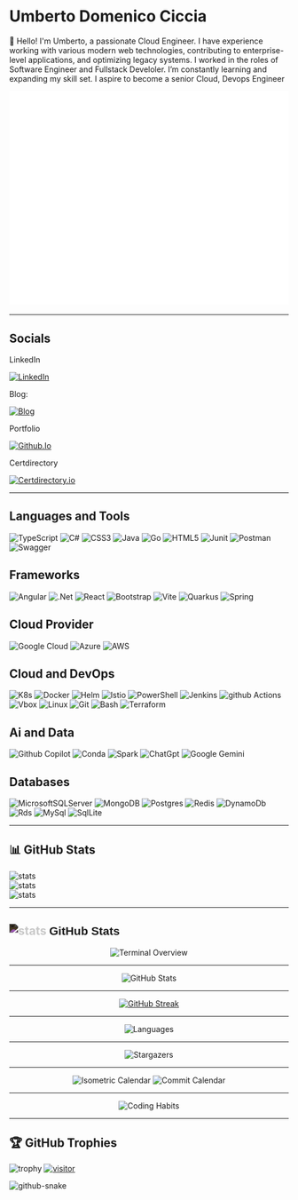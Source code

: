 # Umberto Domenico Ciccia

👋 Hello! I'm Umberto, a passionate Cloud Engineer. I have experience working with various modern web technologies, contributing to enterprise-level applications, and optimizing legacy systems. I worked in the roles of Software Engineer and Fullstack Develoler. I’m constantly learning and expanding my skill set. I aspire to become a senior Cloud, Devops Engineer

![Metrics](/github-metrics.svg)

---

## Socials

LinkedIn

[![LinkedIn](https://img.shields.io/badge/linkedin-%230077B5.svg?style=for-the-badge&logo=linkedin&logoColor=white)](https://www.linkedin.com/in/umberto-domenico-ciccia/)

Blog:

[![Blog](https://img.shields.io/badge/Blogger-FF5722?style=for-the-badge&logo=blogger&logoColor=white)](https://umbertocicciaa.github.io/blog-umbertodomenico-ciccia)

Portfolio

[![Github.Io](https://img.shields.io/badge/GitHub%20Pages-222222?style=for-the-badge&logo=github%20Pages&logoColor=white)](https://umbertocicciaa.github.io)

Certdirectory

[![Certdirectory.io](https://img.shields.io/badge/-Credly-FF6B00?style=flat&logo=credly&logoColor=white)](https://certdirectory.io/profile/db7a98c5-90ce-4a89-ab2b-43997da6f9f9)

---

## Languages and Tools

![TypeScript](https://img.shields.io/badge/typescript-%23007ACC.svg?style=for-the-badge&logo=typescript&logoColor=white)
![C#](https://img.shields.io/badge/c%23-%23239120.svg?style=for-the-badge&logo=csharp&logoColor=white)
![CSS3](https://img.shields.io/badge/css3-%231572B6.svg?style=for-the-badge&logo=css3&logoColor=white)
![Java](https://img.shields.io/badge/java-%23ED8B00.svg?style=for-the-badge&logo=openjdk&logoColor=white)
![Go](https://img.shields.io/badge/Go-00ADD8?logo=Go&logoColor=white&style=for-the-badge)
![HTML5](https://img.shields.io/badge/html5-%23E34F26.svg?style=for-the-badge&logo=html5&logoColor=white)
![Junit](https://img.shields.io/badge/Junit5-25A162?style=for-the-badge&logo=junit5&logoColor=white)
![Postman](https://img.shields.io/badge/Postman-FF6C37?style=for-the-badge&logo=Postman&logoColor=white)
![Swagger](https://img.shields.io/badge/Swagger-85EA2D?style=for-the-badge&logo=Swagger&logoColor=white)

## Frameworks

![Angular](https://img.shields.io/badge/angular-%23DD0031.svg?style=for-the-badge&logo=angular&logoColor=white)
![.Net](https://img.shields.io/badge/.NET-5C2D91?style=for-the-badge&logo=.net&logoColor=white)
![React](https://img.shields.io/badge/react-%2320232a.svg?style=for-the-badge&logo=react&logoColor=%2361DAFB)
![Bootstrap](https://img.shields.io/badge/Bootstrap-563D7C?style=for-the-badge&logo=bootstrap&logoColor=white)
![Vite](https://img.shields.io/badge/vite-%23646CFF.svg?style=for-the-badge&logo=vite&logoColor=white)
![Quarkus](https://img.shields.io/badge/Quarkus-000000?style=for-the-badge&logo=quarkus)
![Spring](https://img.shields.io/badge/Spring-6DB33F?style=for-the-badge&logo=spring&logoColor=white)

## Cloud Provider

![Google Cloud](https://img.shields.io/badge/GoogleCloud-%234285F4.svg?style=for-the-badge&logo=google-cloud&logoColor=white)
![Azure](https://img.shields.io/badge/microsoft%20azure-0089D6?style=for-the-badge&logo=microsoft-azure&logoColor=white)
![AWS](https://img.shields.io/badge/AWS-%23FF9900.svg?style=for-the-badge&logo=amazon-aws&logoColor=white)

## Cloud and DevOps

![K8s](https://img.shields.io/badge/Kubernetes-3069DE?style=for-the-badge&logo=kubernetes&logoColor=white)
![Docker](https://img.shields.io/badge/Docker-2CA5E0?style=for-the-badge&logo=docker&logoColor=white)
![Helm](https://img.shields.io/badge/Helm-0F1689?style=for-the-badge&logo=Helm&labelColor=0F1689)
![Istio](https://img.shields.io/badge/Istio-466BB0?style=for-the-badge&logo=Istio&logoColor=white)
![PowerShell](https://img.shields.io/badge/PowerShell-%235391FE.svg?style=for-the-badge&logo=powershell&logoColor=white)
![Jenkins](https://img.shields.io/badge/Jenkins-49728B?style=for-the-badge&logo=jenkins&logoColor=white)
![github Actions](https://img.shields.io/badge/GitHub_Actions-2088FF?style=for-the-badge&logo=github-actions&logoColor=white)
![Vbox](https://img.shields.io/badge/VirtualBox-21416b?style=for-the-badge&logo=VirtualBox&logoColor=white)
![Linux](https://img.shields.io/badge/Linux-FCC624?style=for-the-badge&logo=linux&logoColor=black)
![Git](https://img.shields.io/badge/GIT-E44C30?style=for-the-badge&logo=git&logoColor=white)
![Bash](https://img.shields.io/badge/GNU%20Bash-4EAA25?style=for-the-badge&logo=GNU%20Bash&logoColor=white)
![Terraform](https://img.shields.io/badge/Terraform-7B42BC?style=for-the-badge&logo=terraform&logoColor=white)

## Ai and Data

![Github Copilot](https://img.shields.io/badge/github%20copilot-000000?style=for-the-badge&logo=githubcopilot&logoColor=white)
![Conda](https://img.shields.io/badge/conda-342B029.svg?&style=for-the-badge&logo=anaconda&logoColor=white)
![Spark](https://img.shields.io/badge/Apache_Spark-FFFFFF?style=for-the-badge&logo=apachespark&logoColor=#E35A16)
![ChatGpt](https://img.shields.io/badge/ChatGPT-74aa9c?style=for-the-badge&logo=openai&logoColor=white)
![Google Gemini](https://img.shields.io/badge/Google%20Gemini-8E75B2?style=for-the-badge&logo=googlegemini&logoColor=white)

## Databases

![MicrosoftSQLServer](https://img.shields.io/badge/Microsoft%20SQL%20Server-CC2927?style=for-the-badge&logo=microsoft%20sql%20server&logoColor=white)
![MongoDB](https://img.shields.io/badge/MongoDB-%234ea94b.svg?style=for-the-badge&logo=mongodb&logoColor=white)
![Postgres](https://img.shields.io/badge/postgres-%23316192.svg?style=for-the-badge&logo=postgresql&logoColor=white)
![Redis](https://img.shields.io/badge/redis-CC0000.svg?&style=for-the-badge&logo=redis&logoColor=white)
![DynamoDb](https://img.shields.io/badge/Amazon%20DynamoDB-4053D6?style=for-the-badge&logo=Amazon%20DynamoDB&logoColor=white)
![Rds](https://img.shields.io/badge/Amazon%20RDS-527FFF?style=for-the-badge&logo=amazon-rds&logoColor=white)
![MySql](https://img.shields.io/badge/MySQL-005C84?style=for-the-badge&logo=mysql&logoColor=white)
![SqlLite](https://img.shields.io/badge/Sqlite-003B57?style=for-the-badge&logo=sqlite&logoColor=white)

---

## 📊 GitHub Stats

![stats](https://github-readme-stats.vercel.app/api?username=umbertocicciaa&theme=dark&hide_border=false&include_all_commits=false&count_private=false)<br/>
![stats](https://github-readme-streak-stats.herokuapp.com/?user=umbertocicciaa&theme=dark&hide_border=false)<br/>
![stats](https://github-readme-stats.vercel.app/api/top-langs/?username=umbertocicciaa&theme=dark&hide_border=false&include_all_commits=false&count_private=false&layout=compact)

---

## <img src="https://cdn.jsdelivr.net/npm/heroicons@2.0.18/24/outline/chart-bar.svg" alt="stats" width="25" height="25" style="filter: invert(100%) brightness(95%) contrast(80%);" /> <span style="font-family: 'Poppins', sans-serif;">GitHub Stats</span>

<p align="center">
  <img src="https://raw.githubusercontent.com/umbertocicciaa/.github/main/metrics/terminal.svg" alt="Terminal Overview" />
</p>

---

<p align="center">
  <img src="https://github-readme-stats.vercel.app/api?username=umbertocicciaa&theme=transparent&hide_border=true&include_all_commits=true&count_private=true" alt="GitHub Stats" />
</p>

---

<p align="center">
  <a href="https://git.io/streak-stats"><img src="https://streak-stats.demolab.com?user=umbertocicciaa&theme=transparent&hide_border=true" alt="GitHub Streak" /></a>
</p>

---

<p align="center">
  <img src="https://raw.githubusercontent.com/umbertocicciaa/.github/main/metrics/languages.svg" alt="Languages" />
</p>

---

<p align="center">
  <img src="https://raw.githubusercontent.com/umbertocicciaa/.github/main/metrics/stargazers.svg" alt="Stargazers" />
</p>

---

<p align="center">
  <img src="https://raw.githubusercontent.com/umbertocicciaa/.github/main/metrics/calendar-iso.svg" alt="Isometric Calendar" />
  <img src="https://raw.githubusercontent.com/umbertocicciaa/.github/main/metrics/calendar.svg" alt="Commit Calendar" />
</p>

---

<p align="center">
  <img src="https://raw.githubusercontent.com/umbertocicciaa/.github/main/metrics/habits.svg" alt="Coding Habits" />
</p>

---

## 🏆 GitHub Trophies

![trophy](https://github-profile-trophy.vercel.app/?username=umbertocicciaa&theme=radical&no-frame=false&no-bg=true&margin-w=4)
[![visitor](https://visitcount.itsvg.in/api?id=umbertocicciaa&icon=0&color=0)](https://visitcount.itsvg.in)

<picture>
  <source media="(prefers-color-scheme: dark)" srcset="https://raw.githubusercontent.com/tobiasmeyhoefer/tobiasmeyhoefer/output/github-snake-dark.svg" />
  <source media="(prefers-color-scheme: light)" srcset="https://raw.githubusercontent.com/tobiasmeyhoefer/tobiasmeyhoefer/output/github-snake.svg" />
  <img alt="github-snake" src="https://raw.githubusercontent.com/tobiasmeyhoefer/tobiasmeyhoefer/output/github-snake.svg" />
</picture>

